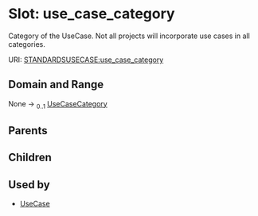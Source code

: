 
# Slot: use_case_category


Category of the UseCase. Not all projects will incorporate use cases in all categories.

URI: [STANDARDSUSECASE:use_case_category](https://w3id.org/bridge2ai/standards-usecase-schema/use_case_category)


## Domain and Range

None &#8594;  <sub>0..1</sub> [UseCaseCategory](UseCaseCategory.md)

## Parents


## Children


## Used by

 * [UseCase](UseCase.md)
